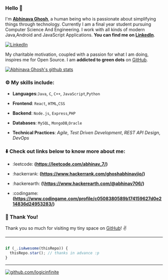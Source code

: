 ### Hello :wave:

I'm **[Abhinava Ghosh](https://www.linkedin.com/in/abhinav-ghosh-aa71b4195/)**, a human being who is passionate about simplifying things through technology.
Currently I am a final year student pursuing Computer Science And Engineering. I work with all kinds of modern Java,Android and JavaScript Applications. **You can find me on [LinkedIn](https://www.linkedin.com/in/abhinav-ghosh-aa71b4195/)**.

 [![LinkedIn](https://img.shields.io/static/v1.svg?label=LinkedIn&message=@logicinfinite&logo=linkedin&style=flat&color=blue)](https://www.linkedin.com/in/abhinav-ghosh-aa71b4195/)

My charitable motivation, coupled with a passion for what I am doing, inspires me for Open Source. 
I am **addicted to green dots** on [GitHub](https://github.com/logicinfinite?tab=repositories).

[![Abhinava Ghosh's github stats](https://github-readme-stats.vercel.app/api?username=logicinfinite&show_icons=true)](https://github.com/logicinfinite/)

### :gear: My skills include:

- **Languages**:`Java`, `C`, `C++`, `JavaScript`,`Python`

- **Frontend**: `React`, `HTML`,`CSS`

- **Backend**: `Node.js`, `Express`,`PHP`

- **Databases**: `MySQL`, `MongoDB`,`Oracle`


- **Technical Practices**: *Agile*, *Test Driven Development*, *REST API Design*, *DevOps*

### :arrow_down: Check out links below to know more about me:

- :leetcode: **(https://leetcode.com/abhinav_7/)**

- :hackerrank: **(https://www.hackerrank.com/ghoshabhinavjio/)**

- :hackerearth: **(\https://www.hackerearth.com/@abhinav706/)**

- :codingame: **(https://www.codingame.com/profile/c0508380589b174159627d0e214836d24953283/)**


### :hugs: Thank You!

Thank you so much for visiting my tiny space on [GitHub](https://github.com/logicinfinite/logicinfinite)! :v:




----
```javascript

if (_.isAwesome(thisRepo)) {
  thisRepo.star(); // thanks in advance :p
}

```
----


[![github.com/logicinfinite](https://raw.githubusercontent.com/logicinfinite/logiciinfinite/master/logicinfinite-graph.png)](https://github.com/logicinfinite/)
